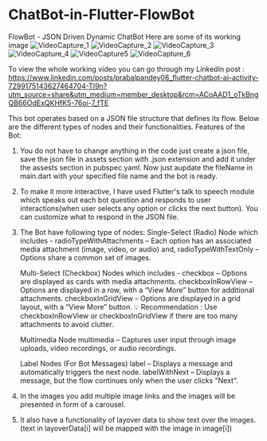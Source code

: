 # ChatBot-in-Flutter-FlowBot
FlowBot - JSON Driven Dynamic ChatBot
Here are some of its working image
![VideoCapture_1](https://github.com/user-attachments/assets/49aa0cb0-5051-4cf8-9771-fe51cf90ec2d)
![VideoCapture_2](https://github.com/user-attachments/assets/f17457f1-3a28-4998-9854-c92693528ef7)
![VideoCapture_3](https://github.com/user-attachments/assets/10f06530-d265-4c27-9d7f-632bc9fceb01)
![VideoCapture_4](https://github.com/user-attachments/assets/f865e0a7-6f22-408b-ba19-a7e6eb092bec)
![VideoCapture5](https://github.com/user-attachments/assets/0c21ef02-c6fc-48a9-a7ad-1c25993aeeef)
![VideoCapture_6](https://github.com/user-attachments/assets/19e5ab5d-8fce-4ca8-afae-921112f6e2b8)

To view the whole working video you can go through my LinkedIn post :
https://www.linkedin.com/posts/prabalpandey08_flutter-chatbot-ai-activity-7299175143627464704-TI9n?utm_source=share&utm_medium=member_desktop&rcm=ACoAAD1_oTkBngQB66OdExQKHfK5-76oi-7_fTE

This bot operates based on a JSON file structure that defines its flow. Below are the different types of nodes and their functionalities.
Features of the Bot:
1. You do not have to change anything in the code just create a json file, save the json file in assets section with .json extension and add it under the assests section in pubspec.yaml. Now just aupdate the fileName in main.dart with your specified file name and the bot is ready.
2. To make it more interactive, I have used Flutter's talk to speech module which speaks out each bot question and responds to user interactions(when user selects any option or clicks the next button). You can customize what to respond in the JSON file.
3. The Bot have following type of nodes:
   Single-Select (Radio) Node which includes -
         radioTypeWithAttachments – Each option has an associated media attachment (image, video, or audio) and,
         radioTypeWithTextOnly – Options share a common set of images.
   
   Multi-Select (Checkbox) Nodes which includes -
         checkbox – Options are displayed as cards with media attachments.
         checkboxInRowView – Options are displayed in a row, with a “View More” button for additional attachments.
         checkboxInGridView – Options are displayed in a grid layout, with a “View More” button.
     💡 Recommendation : Use checkboxInRowView or checkboxInGridView if there are too many attachments to avoid clutter.

   Multimedia Node
         multimedia – Captures user input through image uploads, video recordings, or audio recordings.

   Label Nodes (For Bot Messages)
         label – Displays a message and automatically triggers the next node.
         labelWithNext – Displays a message, but the flow continues only when the user clicks "Next".
4. In the images you add multiple image links and the images will be presented in form of a carousel.
5. It also have a functionality of layover data to show text over the images. (text in layoverData[i] will be mapped with the image in image[i])
